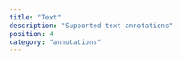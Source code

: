 ```yaml
---
title: "Text"
description: "Supported text annotations"
position: 4
category: "annotations"
---
```


